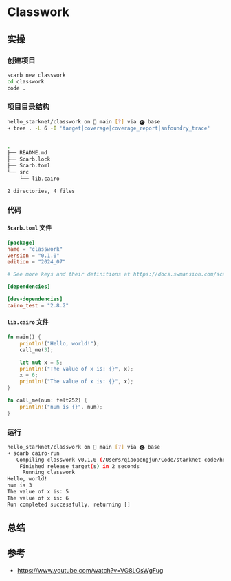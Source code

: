 # Classwork 



## 实操

### 创建项目

```bash
scarb new classwork
cd classwork
code .
```

### 项目目录结构

```bash
hello_starknet/classwork on  main [?] via 🅒 base 
➜ tree . -L 6 -I 'target|coverage|coverage_report|snfoundry_trace'


.
├── README.md
├── Scarb.lock
├── Scarb.toml
└── src
    └── lib.cairo

2 directories, 4 files

```

### 代码

#### `Scarb.toml` 文件

```toml
[package]
name = "classwork"
version = "0.1.0"
edition = "2024_07"

# See more keys and their definitions at https://docs.swmansion.com/scarb/docs/reference/manifest.html

[dependencies]

[dev-dependencies]
cairo_test = "2.8.2"

```



#### `lib.cairo` 文件

```rust
fn main() {
    println!("Hello, world!");
    call_me(3);

    let mut x = 5;
    println!("The value of x is: {}", x);
    x = 6;
    println!("The value of x is: {}", x);
}

fn call_me(num: felt252) {
    println!("num is {}", num);
}

```

### 运行

```bash
hello_starknet/classwork on  main [?] via 🅒 base 
➜ scarb cairo-run      
   Compiling classwork v0.1.0 (/Users/qiaopengjun/Code/starknet-code/hello_starknet/classwork/Scarb.toml)
    Finished release target(s) in 2 seconds
     Running classwork
Hello, world!
num is 3
The value of x is: 5
The value of x is: 6
Run completed successfully, returning []

```







## 总结



## 参考

- https://www.youtube.com/watch?v=VG8LOsWgFug